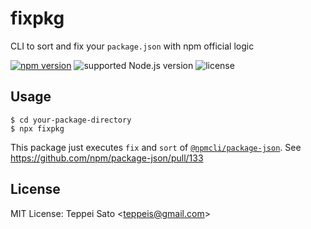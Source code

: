 # fixpkg

CLI to sort and fix your `package.json` with npm official logic

[![npm version][npm-image]][npm-url]
![supported Node.js version][node-version]
![license][license]

## Usage

```console
$ cd your-package-directory
$ npx fixpkg
```

This package just executes `fix` and `sort` of [`@npmcli/package-json`](https://github.com/npm/package-json).
See https://github.com/npm/package-json/pull/133

## License

MIT License: Teppei Sato &lt;teppeis@gmail.com&gt;

[npm-image]: https://badgen.net/npm/v/fixpkg?icon=npm&label=
[npm-url]: https://npmjs.org/package/fixpkg
[node-version]: https://badgen.net/npm/node/fixpkg
[license]: https://badgen.net/npm/license/fixpkg
